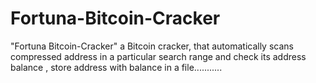 # Fortuna-Bitcoin-Cracker
"Fortuna Bitcoin-Cracker" a Bitcoin cracker, that automatically scans compressed address in a particular search range and check its address balance , store address with balance in a file...........
